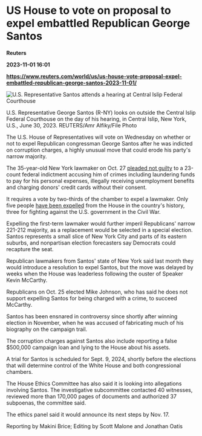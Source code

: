 # US House to vote on proposal to expel embattled Republican George Santos
**Reuters**

**2023-11-01 16:01**

**https://www.reuters.com/world/us/us-house-vote-proposal-expel-embattled-republican-george-santos-2023-11-01/**

![U.S. Representative Santos attends a hearing at Central Islip Federal Courthouse](https://www.reuters.com/resizer/hG0lQAch4N_DKz45FmkmmNFh71o=/1920x0/filters:quality(80)/cloudfront-us-east-2.images.arcpublishing.com/reuters/PQAVRTQNJ5MQROYZDBISNPDKJY.jpg)

U.S. Representative George Santos (R-NY) looks on outside the Central Islip Federal Courthouse on the day of his hearing, in Central Islip, New York, U.S., June 30, 2023. REUTERS/Amr Alfiky/File Photo

The U.S. House of Representatives will vote on Wednesday on whether or not to expel Republican congressman George Santos after he was indicted on corruption charges, a highly unusual move that could erode his party's narrow majority.

The 35-year-old New York lawmaker on Oct. 27 [pleaded not guilty](https://www.reuters.com/world/us/us-congressman-santos-pleads-not-guilty-new-felony-charges-2023-10-27/) to a 23-count federal indictment accusing him of crimes including laundering funds to pay for his personal expenses, illegally receiving unemployment benefits and charging donors' credit cards without their consent.

It requires a vote by two-thirds of the chamber to expel a lawmaker. Only five people [have been expelled](https://history.house.gov/Institution/Discipline/Expulsion-Censure-Reprimand/#expel) from the House in the country's history, three for fighting against the U.S. government in the Civil War.

Expelling the first-term lawmaker would further imperil Republicans' narrow 221-212 majority, as a replacement would be selected in a special election. Santos represents a small slice of New York City and parts of its eastern suburbs, and nonpartisan election forecasters say Democrats could recapture the seat.

Republican lawmakers from Santos' state of New York said last month they would introduce a resolution to expel Santos, but the move was delayed by weeks when the House was leaderless following the ouster of Speaker Kevin McCarthy.

Republicans on Oct. 25 elected Mike Johnson, who has said he does not support expelling Santos for being charged with a crime, to succeed McCarthy.

Santos has been ensnared in controversy since shortly after winning election in November, when he was accused of fabricating much of his biography on the campaign trail.

The corruption charges against Santos also include reporting a false $500,000 campaign loan and lying to the House about his assets.

A trial for Santos is scheduled for Sept. 9, 2024, shortly before the elections that will determine control of the White House and both congressional chambers.

The House Ethics Committee has also said it is looking into allegations involving Santos. The investigative subcommittee contacted 40 witnesses, reviewed more than 170,000 pages of documents and authorized 37 subpoenas, the committee said.

The ethics panel said it would announce its next steps by Nov. 17.

Reporting by Makini Brice; Editing by Scott Malone and Jonathan Oatis
